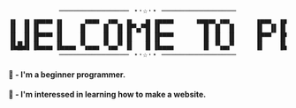 <pre align="center">
─────────────── ⋆⋅☆⋅⋆ ────────────────
▗▖ ▗▖▗▄▄▄▖▗▖    ▗▄▄▖ ▗▄▖ ▗▖  ▗▖▗▄▄▄▖    ▗▄▄▄▖▗▄▖     ▗▄▄▖ ▗▄▄▄▖▗▖ ▗▖ ▗▄▄▖     ▗▄▄▖▗▄▄▄▖▗▄▄▄▖▗▖ ▗▖▗▖ ▗▖▗▄▄▖ 
▐▌ ▐▌▐▌   ▐▌   ▐▌   ▐▌ ▐▌▐▛▚▞▜▌▐▌         █ ▐▌ ▐▌    ▐▌ ▐▌▐▌   ▐▌ ▐▌▐▌       ▐▌     █    █  ▐▌ ▐▌▐▌ ▐▌▐▌ ▐▌
▐▌ ▐▌▐▛▀▀▘▐▌   ▐▌   ▐▌ ▐▌▐▌  ▐▌▐▛▀▀▘      █ ▐▌ ▐▌    ▐▛▀▘ ▐▛▀▀▘▐▌ ▐▌ ▝▀▚▖    ▐▌▝▜▌  █    █  ▐▛▀▜▌▐▌ ▐▌▐▛▀▚▖
▐▙█▟▌▐▙▄▄▖▐▙▄▄▖▝▚▄▄▖▝▚▄▞▘▐▌  ▐▌▐▙▄▄▖      █ ▝▚▄▞▘    ▐▌   ▐▙▄▄▖▐▙█▟▌▗▄▄▞▘    ▝▚▄▞▘▗▄█▄▖  █  ▐▌ ▐▌▝▚▄▞▘▐▙▄▞▘
─────────────── ⋆⋅☆⋅⋆ ────────────────
</pre>

#### 🌊 - I'm a beginner programmer.

#### 🦢 - I'm interessed in learning how to make a website.

